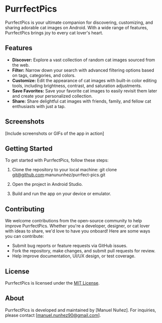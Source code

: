 # PurrfectPics

PurrfectPics is your ultimate companion for discovering, customizing, and sharing adorable cat
images on Android. With a wide range of features, PurrfectPics brings joy to every cat lover's
heart.

## Features

- **Discover:** Explore a vast collection of random cat images sourced from the web.
- **Filter:** Narrow down your search with advanced filtering options based on tags, categories, and
  colors.
- **Customize:** Edit the appearance of cat images with built-in color editing tools, including
  brightness, contrast, and saturation adjustments.
- **Save Favorites:** Save your favorite cat images to easily revisit them later and create your
  personalized collection.
- **Share:** Share delightful cat images with friends, family, and fellow cat enthusiasts with just
  a tap.

## Screenshots

[Include screenshots or GIFs of the app in action]

## Getting Started

To get started with PurrfectPics, follow these steps:

1. Clone the repository to your local machine:
   git clone git@github.com:manununhez/purrfect-pics.git


2. Open the project in Android Studio.

3. Build and run the app on your device or emulator.

## Contributing

We welcome contributions from the open-source community to help improve PurrfectPics. Whether you're
a developer, designer, or cat lover with ideas to share, we'd love to have you onboard! Here are
some ways you can contribute:

- Submit bug reports or feature requests via GitHub issues.
- Fork the repository, make changes, and submit pull requests for review.
- Help improve documentation, UI/UX design, or test coverage.

## License

PurrfectPics is licensed under the [MIT License](LICENSE).

## About

PurrfectPics is developed and maintained by [Manuel Nuñez]. For inquiries, please
contact [manuel.nunhez90@gmail.com].

